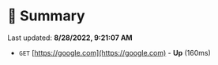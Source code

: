 # 📖 Summary
Last updated: **8/28/2022, 9:21:07 AM**

- `GET` [https://google.com](https://google.com) - **Up** (160ms)
